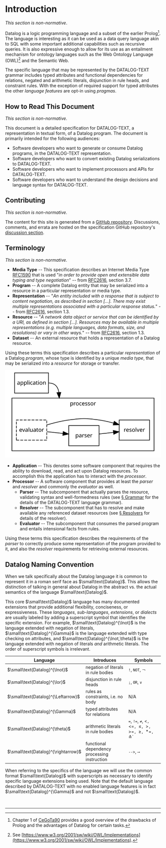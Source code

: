 # Introduction

_This section is non-normative_.

Datalog is a logic programming language and a subset of the earlier Prolog[^1]. The language is interesting as it can be used as a data query language akin to SQL with some important additional capabilities such as recursive queries. It is also expressive enough to allow for its use as an entailment mechanism for ontology languages such as the Web Ontology Language (OWL)[^2] and the Semantic Web.

The specific language that may be represented by the DATALOG-TEXT grammar includes typed attributes and functional dependencies for relations, negated and arithmetic literals, disjunction in rule heads, and constraint rules. With the exception of required support for typed attributes the other _language features_ are opt-in using _pragmas_.

## How to Read This Document

_This section is non-normative._

This document is a detailed specification for DATALOG-TEXT, a representation in textual form, of a Datalog program. The document is primarily intended for the following audiences:

* Software developers who want to generate or consume Datalog programs, in the DATALOG-TEXT representation.
* Software developers who want to convert existing Datalog serializations to DATALOG-TEXT.
* Software developers who want to implement processors and APIs for DATALOG-TEXT.
* Software developers who want to understand the design decisions and language syntax for DATALOG-TEXT.

## Contributing

_This section is non-normative._

The content for this site is generated from a [GitHub repository](https://github.com/johnstonskj/datalog-specs). Discussions, comments, and errata are hosted on the specification GitHub repository's [discussion section](https://github.com/johnstonskj/datalog-specs/discussions).

## Terminology

_This section is non-normative._

* **Media Type** -- This specification describes an Internet Media Type <span class="bibref inline">[RFC1590](x_references.md#RFC1590)</span> that is used "_in order to provide open and extensible data typing and type negotiation_" -- from <span class="bibref inline">[RFC2616](x_references.md#RFC2616), section 3.7</span>.
* **Program** -- A complete Datalog entity that may be serialized into a resource in a particular representation or media type.
* **Representation** -- "_An entity included with a response that is subject to content negotiation, as described in section […]. There may exist multiple representations associated with a particular response status._" -- from <span class="bibref inline">[RFC2616](x_references.md#RFC2616), section 1.3</span>.
* **Resource** -- "_A network data object or service that can be identified by a URI, as defined in section […]. Resources may be available in multiple representations (e.g. multiple languages, data formats, size, and resolutions) or vary in other ways._" -- from <span class="bibref inline">[RFC2616](x_references.md#RFC2616), section 1.3</span>.
* **Dataset** -- An external resource that holds a representation of a Datalog resource.

Using these terms this specification describes a particular _representation_ of a Datalog _program_, whose type is identified by a unique _media type_, that may be serialized into a _resource_ for storage or transfer.

![Processor Terms](images/processor_terms.svg)

* **Application** -- This denotes some software component that requires the ability to download, read, and act upon Datalog resources. To accomplish this the application has to interact with the _processor_.
* **Processor** -- A software component that provides at least the _parser_ and _resolver_ and commonly the _evaluator_ as well.
  * **Parser** -- The subcomponent that actually parses the resource, validating syntax and well-formedness rules (see [§&nbsp;Grammar](grammar.md) for the details of the DATALOG-TEXT language grammar).
  * **Resolver** -- The subcomponent that has to resolve and make available any referenced dataset resources (see [§&nbsp;Resolvers](resolvers.md) for details of the resolver).
  * **Evaluator** -- The subcomponent that consumes the parsed program and entails intensional facts from rules. 

Using these terms this specification describes the requirements of the _parser_ to correctly produce some representation of the program provided to it, and also the _resolver_ requirements for retrieving external resources. 

## Datalog Naming Convention

When we talk specifically about the Datalog language it is common to represent it in a roman serif face as
$\small\text{Datalog}$. This allows the distinction of talking in general about Datalog in the abstract vs. the actual
semantics of the language $\small\text{Datalog}$.

This core $\small\text{Datalog}$ language has many documented extensions that provide additional flexibility, conciseness, or
expressiveness. These _languages_, _sub-languages_, _extensions_, or _dialects_ are usually labeled by adding a superscript
symbol that identifies the specific extension. For example, $\small\text{Datalog}^{\lnot}$ is
the language extended with negation of literals, $\small\text{Datalog}^{\Gamma}$ is the language
extended with type checking on attributes, and $\small\text{Datalog}^{\lnot,\theta}$ is the language
extended with negation of literals _and_ arithmetic literals. The order of superscript symbols is
irrelevant.

| Language                             | Introduces                                   | Symbols                                                    |
|--------------------------------------|----------------------------------------------|------------------------------------------------------------|
| $\small\text{Datalog}^{\lnot}$       | negation of literals in rule bodies          | `!`, `NOT`, `￢`                                            |
| $\small\text{Datalog}^{\lor}$        | disjunction in rule heads                    | `;`, `OR`, `∨`                                             |
| $\small\text{Datalog}^{\Leftarrow}$  | rules as constraints, i.e. no body           | N/A                                                        |
| $\small\text{Datalog}^{\Gamma}$      | typed attributes for relations               | N/A                                                        |
| $\small\text{Datalog}^{\theta}$      | arithmetic literals in rule bodies           | `=`, `!=`, `≠`, <`, `<=`, `≤`, `>`, `>=`, `≥`, `*=`, `≛`   |
| $\small\text{Datalog}^{\rightarrow}$ | functional dependency processing instruction | `-->`, `⟶`                                                 |

When referring to the specifics of the language we will use the common format $\small\text{Datalog}$ with superscripts as necessary to identify specific language extensions being used. Note that the default language described by DATALOG-TEXT with no enabled language features is in fact $\small\text{Datalog}^{\Gamma}$ and not $\small\text{Datalog}$.

<p>&nbsp;</p>

----------

[^1]: Chapter 1 of <span class="bibref inline">[CeGoTa90](x_references.md#CeGoTa90)</span> provides a good overview of the drawbacks of Prolog and the advantages of Datalog for certain tasks.

[^2]: See [https://www.w3.org/2001/sw/wiki/OWL/Implementations](https://www.w3.org/2001/sw/wiki/OWL/Implementations).
